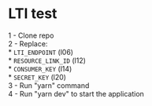 # LTI test

1 - Clone repo  
2 - Replace:  
    * `LTI_ENDPOINT` (l06)  
    * `RESOURCE_LINK_ID` (l12)  
    * `CONSUMER_KEY` (l14)  
    * `SECRET_KEY` (l20)  
3 - Run "yarn" command  
4 - Run "yarn dev" to start the application  